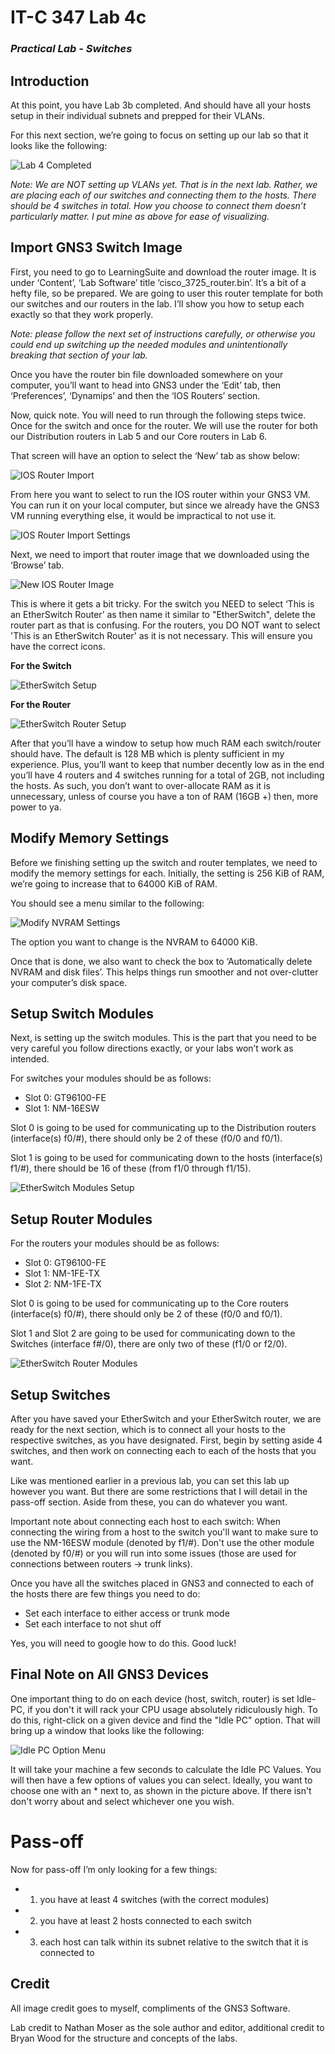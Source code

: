 # IT-C 347 Lab 4c
### *Practical Lab - Switches*
## Introduction

At this point, you have Lab 3b completed. And should have all your hosts setup in their individual subnets and prepped for their VLANs.

For this next section, we’re going to focus on setting up our lab so that it looks like the following:

![Lab 4 Completed](/assets/images/gns3/Lab-4.png)
 
*Note: We are NOT setting up VLANs yet. That is in the next lab. Rather, we are placing each of our switches and connecting them to the hosts. There should be 4 switches in total. How you choose to connect them doesn’t particularly matter. I put mine as above for ease of visualizing.*

## Import GNS3 Switch Image

First, you need to go to LearningSuite and download the router image. It is under ‘Content’, ‘Lab Software’ title ‘cisco_3725_router.bin’. It’s a bit of a hefty file, so be prepared. We are going to user this router template for both our switches and our routers in the lab. I’ll show you how to setup each exactly so that they work properly. 

*Note: please follow the next set of instructions carefully, or otherwise you could end up switching up the needed modules and unintentionally breaking that section of your lab.*

Once you have the router bin file downloaded somewhere on your computer, you’ll want to head into GNS3 under the ‘Edit’ tab, then ‘Preferences’, ‘Dynamips’ and then the ‘IOS Routers’ section. 

Now, quick note. You will need to run through the following steps twice. Once for the switch and once for the router. We will use the router for both our Distribution routers in Lab 5 and our Core routers in Lab 6.

That screen will have an option to select the ‘New’ tab as show below:

![IOS Router Import](/assets/images/lab4c/import-ios-routers.png)
 
From here you want to select to run the IOS router within your GNS3 VM. You can run it on your local computer, but since we already have the GNS3 VM running everything else, it would be impractical to not use it.
 
![IOS Router Import Settings](/assets/images/lab4c/ios-router-import-settings.PNG) 

Next, we need to import that router image that we downloaded using the ‘Browse’ tab.

![New IOS Router Image](/assets/images/lab4c/new-ios-image.PNG)
 
This is where it gets a bit tricky. For the switch you NEED to select ‘This is an EtherSwitch Router’ as then name it similar to "EtherSwitch", delete the router part as that is confusing. For the routers, you DO NOT want to select 'This is an EtherSwitch Router' as it is not necessary. This will ensure you have the correct icons.

**For the Switch**									             

![EtherSwitch Setup](/assets/images/lab4c/etherswitch-new.PNG)

**For the Router**

![EtherSwitch Router Setup](/assets/images/lab4c/etherswitch-router-new.PNG)
       
After that you’ll have a window to setup how much RAM each switch/router should have. The default is 128 MB which is plenty sufficient in my experience. Plus, you’ll want to keep that number decently low as in the end you’ll have 4 routers and 4 switches running for a total of 2GB, not including the hosts. As such, you don’t want to over-allocate RAM as it is unnecessary, unless of course you have a ton of RAM (16GB +) then, more power to ya.

## Modify Memory Settings

Before we finishing setting up the switch and router templates, we need to modify the memory settings for each. Initially, the setting is 256 KiB of RAM, we’re going to increase that to 64000 KiB of RAM.

You should see a menu similar to the following:
 
![Modify NVRAM Settings](/assets/images/lab4c/increase-nvram.PNG)
 
The option you want to change is the NVRAM to 64000 KiB.

Once that is done, we also want to check the box to ‘Automatically delete NVRAM and disk files’. This helps things run smoother and not over-clutter your computer’s disk space.

## Setup Switch Modules

Next, is setting up the switch modules. This is the part that you need to be very careful you follow directions exactly, or your labs won’t work as intended.

For switches your modules should be as follows:
-	Slot 0: GT96100-FE
-	Slot 1: NM-16ESW

Slot 0 is going to be used for communicating up to the Distribution routers (interface(s) f0/#), there should only be 2 of these (f0/0 and f0/1).

Slot 1 is going to be used for communicating down to the hosts (interface(s) f1/#), there should be 16 of these (from f1/0 through f1/15).
 
![EtherSwitch Modules Setup](/assets/images/lab4c/etherswitch-switch-modules.PNG)

## Setup Router Modules

For the routers your modules should be as follows:
-	Slot 0: GT96100-FE
-	Slot 1: NM-1FE-TX
-	Slot 2: NM-1FE-TX

Slot 0 is going to be used for communicating up to the Core routers (interface(s) f0/#), there should only be 2 of these (f0/0 and f0/1).

Slot 1 and Slot 2 are going to be used for communicating down to the Switches (interface f#/0), there are only two of these (f1/0 or f2/0).
 
![EtherSwitch Router Modules](/assets/images/lab4c/etherswitch-router-modules.PNG)

## Setup Switches

After you have saved your EtherSwitch and your EtherSwitch router, we are ready for the next section, which is to connect all your hosts to the respective switches, as you have designated. First, begin by setting aside 4 switches, and then work on connecting each to each of the hosts that you want. 

Like was mentioned earlier in a previous lab, you can set this lab up however you want. But there are some restrictions that I will detail in the pass-off section. Aside from these, you can do whatever you want. 

Important note about connecting each host to each switch: When connecting the wiring from a host to the switch you'll want to make sure to use the NM-16ESW module (denoted by f1/#). Don't use the other module (denoted by f0/#) or you will run into some issues (those are used for connections between routers -> trunk links).

Once you have all the switches placed in GNS3 and connected to each of the hosts there are few things you need to do:
-	Set each interface to either access or trunk mode
- Set each interface to not shut off

Yes, you will need to google how to do this. Good luck!

## Final Note on All GNS3 Devices

One important thing to do on each device (host, switch, router) is set Idle-PC, if you don't it will rack your CPU usage absolutely ridiculously high. To do this, right-click on a given device and find the "Idle PC" option. That will bring up a window that looks like the following: 

![Idle PC Option Menu](/assets/images/lab4c/idle-pc-option.PNG)

It will take your machine a few seconds to calculate the Idle PC Values. You will then have a few options of values you can select. Ideally, you want to choose one with an * next to, as shown in the picture above. If there isn't don't worry about and select whichever one you wish.

# Pass-off

Now for pass-off I’m only looking for a few things:
-	1) you have at least 4 switches (with the correct modules)
-	2) you have at least 2 hosts connected to each switch
-	3) each host can talk within its subnet relative to the switch that it is connected to

## Credit

All image credit goes to myself, compliments of the GNS3 Software.

Lab credit to Nathan Moser as the sole author and editor, additional credit to Bryan Wood for the structure and concepts of the labs.
